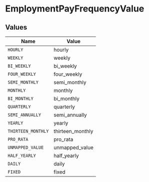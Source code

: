 # EmploymentPayFrequencyValue


## Values

| Name               | Value              |
| ------------------ | ------------------ |
| `HOURLY`           | hourly             |
| `WEEKLY`           | weekly             |
| `BI_WEEKLY`        | bi_weekly          |
| `FOUR_WEEKLY`      | four_weekly        |
| `SEMI_MONTHLY`     | semi_monthly       |
| `MONTHLY`          | monthly            |
| `BI_MONTHLY`       | bi_monthly         |
| `QUARTERLY`        | quarterly          |
| `SEMI_ANNUALLY`    | semi_annually      |
| `YEARLY`           | yearly             |
| `THIRTEEN_MONTHLY` | thirteen_monthly   |
| `PRO_RATA`         | pro_rata           |
| `UNMAPPED_VALUE`   | unmapped_value     |
| `HALF_YEARLY`      | half_yearly        |
| `DAILY`            | daily              |
| `FIXED`            | fixed              |